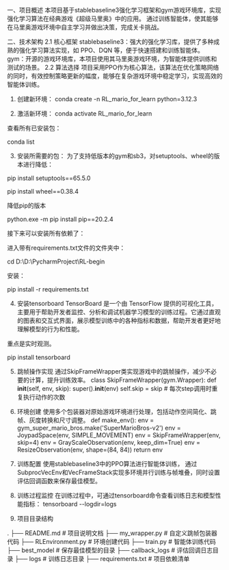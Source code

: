 一、项目概述
本项目基于stablebaseline3强化学习框架和gym游戏环境库，实现强化学习算法在经典游戏《超级马里奥》中的应用。
通过训练智能体，使其能够在马里奥游戏环境中自主学习并做出决策，完成关卡挑战。

二、技术架构
2.1 核心框架
stablebaseline3：强大的强化学习库，提供了多种成熟的强化学习算法实现，如 PPO、DQN 等，便于快速搭建和训练智能体。
gym：开源的游戏环境库，本项目使用其马里奥游戏环境，为智能体提供训练和测试的场景。
2.2 算法选择
项目采用PPO作为核心算法，该算法在优化策略网络的同时，有效控制策略更新的幅度，能够在复杂游戏环境中稳定学习，实现高效的智能体训练。



1. 创建新环境：
 conda create -n RL_mario_for_learn python=3.12.3

2. 激活新环境：
 conda activate RL_mario_for_learn

 查看所有已安装包：

 conda list

3. 安装所需要的包：
 为了支持低版本的gym和sb3，对setuptools、wheel的版本进行降低：

 pip install setuptools==65.5.0

 pip install wheel==0.38.4

 降低pip的版本

 python.exe -m pip install pip==20.2.4

 接下来可以安装所有依赖了：

 进入带有requirements.txt文件的文件夹中：

 cd D:\D:\PycharmProject\RL-begin

 安装：

 pip install -r requirements.txt


4. 安装tensorboard
 TensorBoard 是一个由 TensorFlow 提供的可视化工具，主要用于帮助开发者监控、分析和调试机器学习模型的训练过程。它通过直观的图表和交互式界面，展示模型训练中的各种指标和数据，帮助开发者更好地理解模型的行为和性能。

 重点是实时观测。

 pip install tensorboard
 

5. 跳帧操作实现
通过SkipFrameWrapper类实现游戏中的跳帧操作，减少不必要的计算，提升训练效率。
class SkipFrameWrapper(gym.Wrapper):
    def __init__(self, env, skip):
        super().__init__(env)
        self.skip = skip  # 每次step调用时重复执行动作的次数

6. 环境创建
使用多个包装器对原始游戏环境进行处理，包括动作空间简化、跳帧、灰度转换和尺寸调整。
def make_env():
    env = gym_super_mario_bros.make('SuperMarioBros-v2')
    env = JoypadSpace(env, SIMPLE_MOVEMENT)
    env = SkipFrameWrapper(env, skip=4)
    env = GrayScaleObservation(env, keep_dim=True)
    env = ResizeObservation(env, shape=(84, 84))
    return env

7. 训练配置
使用stablebaseline3中的PPO算法进行智能体训练，
通过SubprocVecEnv和VecFrameStack实现多环境并行训练与帧堆叠，同时设置评估回调函数来保存最佳模型。

8. 训练过程监控
在训练过程中，可通过tensorboard命令查看训练日志和模型性能指标：
tensorboard --logdir=logs

9. 项目目录结构

.
├── README.md         # 项目说明文档
├── my_wrapper.py     # 自定义跳帧包装器代码
├── RLEnvironment.py  # 环境创建代码
├── train.py          # 智能体训练代码
├── best_model        # 保存最佳模型的目录
├── callback_logs     # 评估回调日志目录
├── logs              # 训练日志目录
├── requirements.txt  # 项目依赖清单


